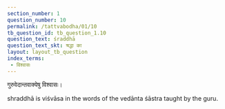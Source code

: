 ```yaml
---
section_number: 1
question_number: 10
permalink: /tattvabodha/01/10
tb_question_id: tb_question_1.10
question_text: śraddhā
question_text_skt: श्रद्धा का
layout: layout_tb_question
index_terms:
 - विश्वासः
---
```


<!-- skt-start -->

गुरुवेदान्तवाक्येषु विश्वासः।

<!-- skt-end -->

<!-- eng-start -->

shraddhā is viśvāsa in the words of the vedānta śāstra taught by the guru. 
<!-- eng-end -->
